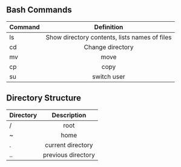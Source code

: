 ## Bash Commands 
| Command | Definition|
| :------ | :-------: |
| ls | Show directory contents, lists names of files |
| cd | Change directory |
| mv | move |
| cp | copy |
| su | switch user |


## Directory Structure
| Directory | Description |
| :-------- | :---------: |
|  /| root |
| ~  | home |
| .  | current directory |
| .. | previous directory |